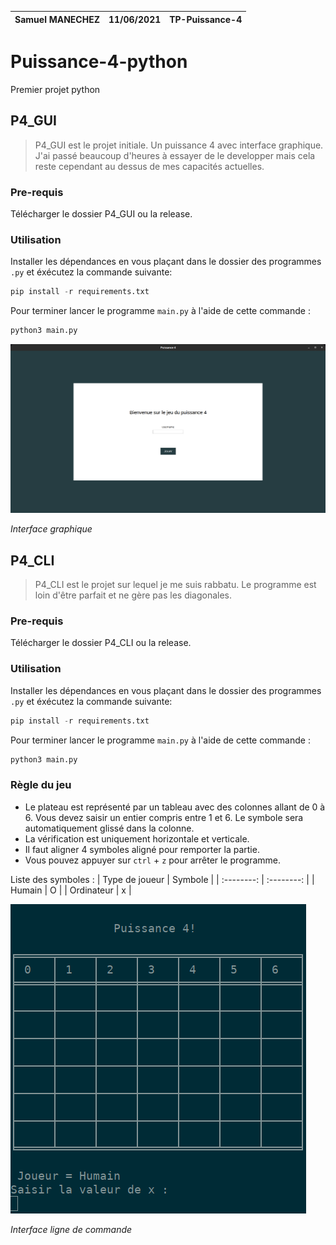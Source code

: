 | Samuel MANECHEZ | 11/06/2021 | TP-Puissance-4 |
| :--------------------------------------------------------------: | :--------: | :-------------------------------: |

# Puissance-4-python
Premier projet python

## P4_GUI
> P4_GUI est le projet initiale. Un puissance 4 avec interface graphique. J'ai passé beaucoup d'heures à essayer de le developper mais cela reste cependant au dessus de mes capacités actuelles. 

### Pre-requis
Télécharger le dossier P4_GUI ou la release.

### Utilisation
Installer les dépendances en vous plaçant dans le dossier des programmes ```.py``` et éxécutez la commande suivante:
```Python
pip install -r requirements.txt
```

Pour terminer lancer le programme ```main.py``` à l'aide de cette commande :
```Python
python3 main.py
```

![GUI interface](/P4_GUI/GUI.png)

*Interface graphique*

## P4_CLI
> P4_CLI est le projet sur lequel je me suis rabbatu. Le programme est loin d'être parfait et ne gère pas les diagonales.

### Pre-requis
Télécharger le dossier P4_CLI ou la release.

### Utilisation
Installer les dépendances en vous plaçant dans le dossier des programmes ```.py``` et éxécutez la commande suivante:
```Python
pip install -r requirements.txt
```
Pour terminer lancer le programme ```main.py``` à l'aide de cette commande :
```Python
python3 main.py
```

### Règle du jeu
- Le plateau est représenté par un tableau avec des colonnes allant de 0 à 6. Vous devez saisir un entier compris entre 1 et 6. Le symbole sera automatiquement glissé dans la colonne.
- La vérification est uniquement horizontale et verticale.
- Il faut aligner 4 symboles aligné pour remporter la partie.
- Vous pouvez appuyer sur ```ctrl``` + ```z``` pour arrêter le programme.

Liste des symboles :
| Type de joueur | Symbole | 
| :--------: | :--------: |
| Humain | O |
| Ordinateur | x |


![CLI interface](/P4_CLI/CLI.png)

*Interface ligne de commande*
